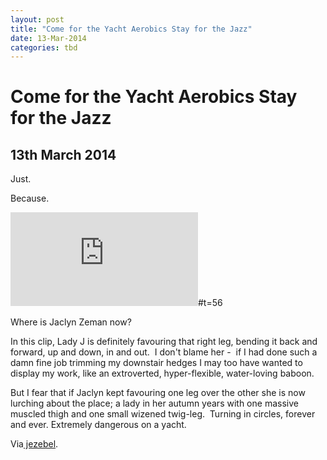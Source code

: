 ```yaml
---
layout: post
title: "Come for the Yacht Aerobics Stay for the Jazz"
date: 13-Mar-2014
categories: tbd
---
```


# Come for the Yacht Aerobics Stay for the Jazz

## 13th March 2014

Just.

Because.

<iframe src='https://www.youtube.com/embed/Bi03adLP9T8' frameborder='0' gesture='media' allow='encrypted-media' allowfullscreen></iframe>#t=56

Where is Jaclyn Zeman now?

In this clip,   Lady J is definitely favouring that right leg,   bending it back and forward, up and down, in and out.  I don't blame her -  if I had done such a damn fine job trimming my downstair hedges I may too have wanted to display my work, like an extroverted, hyper-flexible, water-loving baboon.

But I fear that if Jaclyn kept favouring one leg over the other she is now lurching about the place; a lady in her autumn years with one massive muscled thigh and one small wizened twig-leg.  Turning in circles, forever and ever. Extremely dangerous on a yacht.

Via<a href="http://jezebel.com/"> jezebel</a>.
